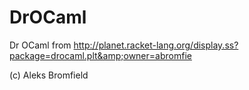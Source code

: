 DrOCaml
=======

Dr OCaml from http://planet.racket-lang.org/display.ss?package=drocaml.plt&amp;owner=abromfie

(c) Aleks Bromfield
